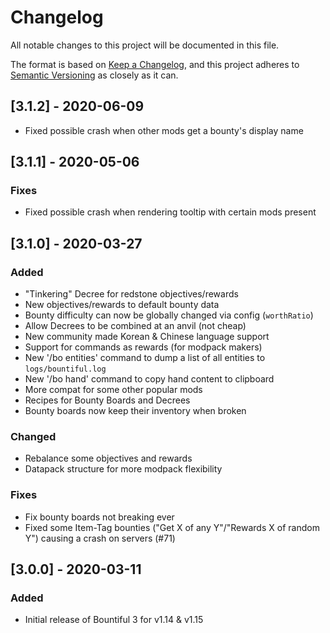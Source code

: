 # Changelog
All notable changes to this project will be documented in this file.

The format is based on [Keep a Changelog](https://keepachangelog.com/en/1.0.0/),
and this project adheres to [Semantic Versioning](https://semver.org/spec/v2.0.0.html) as closely as it can.

## [3.1.2] - 2020-06-09
- Fixed possible crash when other mods get a bounty's display name

## [3.1.1] - 2020-05-06
### Fixes
- Fixed possible crash when rendering tooltip with certain mods present

## [3.1.0] - 2020-03-27
### Added
- "Tinkering" Decree for redstone objectives/rewards
- New objectives/rewards to default bounty data
- Bounty difficulty can now be globally changed via config (`worthRatio`)
- Allow Decrees to be combined at an anvil (not cheap)
- New community made Korean & Chinese language support
- Support for commands as rewards (for modpack makers)
- New '/bo entities' command to dump a list of all entities to `logs/bountiful.log`
- New '/bo hand' command to copy hand content to clipboard
- More compat for some other popular mods
- Recipes for Bounty Boards and Decrees
- Bounty boards now keep their inventory when broken

### Changed
- Rebalance some objectives and rewards
- Datapack structure for more modpack flexibility

### Fixes
- Fix bounty boards not breaking ever
- Fixed some Item-Tag bounties ("Get X of any Y"/"Rewards X of random Y") causing a crash on servers (#71)

## [3.0.0] - 2020-03-11
### Added
- Initial release of Bountiful 3 for v1.14 & v1.15

